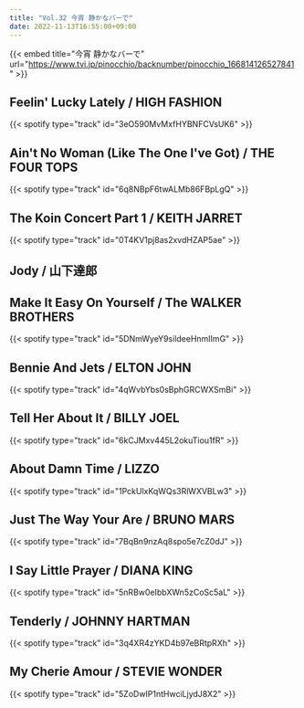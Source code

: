 ```yaml
---
title: "Vol.32 今宵 静かなバーで"
date: 2022-11-13T16:55:00+09:00
---
```


{{< embed title="今宵 静かなバーで" url="https://www.tvi.jp/pinocchio/backnumber/pinocchio_166814126527841" >}}

## Feelin' Lucky Lately / HIGH FASHION
{{< spotify type="track" id="3eO590MvMxfHYBNFCVsUK6" >}}

## Ain't No Woman (Like The One I've Got) / THE FOUR TOPS
{{< spotify type="track" id="6q8NBpF6twALMb86FBpLgQ" >}}

## The Koin Concert Part 1 / KEITH JARRET
{{< spotify type="track" id="0T4KV1pj8as2xvdHZAP5ae" >}}

## Jody / 山下達郎

## Make It Easy On Yourself / The WALKER BROTHERS
{{< spotify type="track" id="5DNmWyeY9sildeeHnmIImG" >}}

## Bennie And Jets / ELTON JOHN
{{< spotify type="track" id="4qWvbYbs0sBphGRCWXSmBi" >}}

## Tell Her About It / BILLY JOEL
{{< spotify type="track" id="6kCJMxv445L2okuTiou1fR" >}}

## About Damn Time / LIZZO
{{< spotify type="track" id="1PckUlxKqWQs3RlWXVBLw3" >}}

## Just The Way Your Are / BRUNO MARS
{{< spotify type="track" id="7BqBn9nzAq8spo5e7cZ0dJ" >}}

## I Say Little Prayer / DIANA KING
{{< spotify type="track" id="5nRBw0eIbbXWn5zCoSc5aL" >}}

## Tenderly / JOHNNY HARTMAN
{{< spotify type="track" id="3q4XR4zYKD4b97eBRtpRXh" >}}

## My Cherie Amour / STEVIE WONDER
{{< spotify type="track" id="5ZoDwIP1ntHwciLjydJ8X2" >}}

